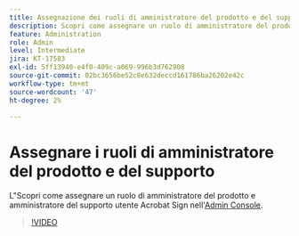 ```yaml
---
title: Assegnazione dei ruoli di amministratore del prodotto e del supporto
description: Scopri come assegnare un ruolo di amministratore del prodotto e amministratore del supporto per un utente Acrobat Sign nell'Admin Console
feature: Administration
role: Admin
level: Intermediate
jira: KT-17583
exl-id: 5ff13940-e4f0-409c-a069-996b3d762908
source-git-commit: 02bc3656be52c8e632deccd161786ba26202e42c
workflow-type: tm+mt
source-wordcount: '47'
ht-degree: 2%

---
```


# Assegnare i ruoli di amministratore del prodotto e del supporto

L&quot;Scopri come assegnare un ruolo di amministratore del prodotto e amministratore del supporto utente Acrobat Sign nell&#39;[Admin Console](https://adminconsole.adobe.com/).

>[!VIDEO](https://video.tv.adobe.com/v/3453157?quality=12&learn=on&hidetitle=true)
